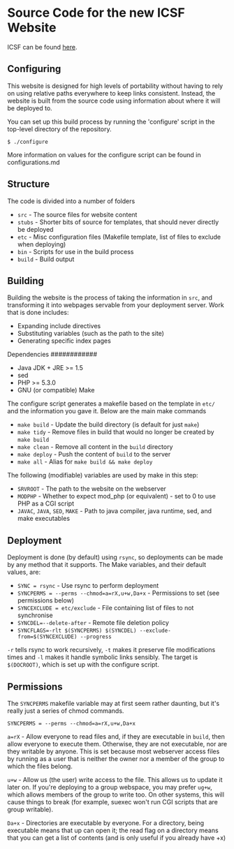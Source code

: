 Source Code for the new ICSF Website
====================================

ICSF can be found [here](http://icsf.org.uk).

Configuring
-----------

This website is designed for high levels of portability without having to rely
on using relative paths everywhere to keep links consistent. Instead, the
website is built from the source code using information about where it will be
deployed to.

You can set up this build process by running the 'configure' script in the
top-level directory of the repository.

```$ ./configure ```

More information on values for the configure script can be found in
configurations.md

Structure
---------

The code is divided into a number of folders

 - ```src``` - The source files for website content
 - ```stubs``` - Shorter bits of source for templates, that should never directly be deployed
 - ```etc``` - Misc configuration files (Makefile template, list of files to exclude when deploying)
 - ```bin``` - Scripts for use in the build process
 - ```build``` - Build output

Building
--------

Building the website is the process of taking the information in ```src```,
and transforming it into webpages servable from your deployment server.
Work that is done includes:

 - Expanding include directives
 - Substituting variables (such as the path to the site)
 - Generating specific index pages

Dependencies
############

 - Java JDK + JRE >= 1.5
 - sed
 - PHP >= 5.3.0
 - GNU (or compatible) Make

The configure script generates a makefile based on the template in ```etc/```
and the information you gave it.
Below are the main make commands

 - ```make build``` - Update the build directory (is default for just ```make```)
 - ```make tidy``` - Remove files in build that would no longer be created by ```make build```
 - ```make clean``` - Remove all content in the ```build``` directory
 - ```make deploy``` - Push the content of ```build``` to the server
 - ```make all``` - Alias for ```make build && make deploy```

The following (modifiable) variables are used by make in this step:

 - ```SRVROOT``` - The path to the website on the webserver
 - ```MODPHP``` - Whether to expect mod_php (or equivalent) - set to 0 to use PHP as a CGI script
 - ```JAVAC```, ```JAVA```, ```SED```, ```MAKE``` - Path to java compiler, java runtime, sed, and make executables

Deployment
----------

Deployment is done (by default) using ```rsync```, so deployments
can be made by any method that it supports.
The Make variables, and their default values, are:

 - ```SYNC = rsync``` - Use rsync to perform deployment
 - ```SYNCPERMS = --perms --chmod=a=rX,u+w,Da+x``` - Permissions to set (see permissions below)
 - ```SYNCEXCLUDE = etc/exclude``` - File containing list of files to not synchronise
 - ```SYNCDEL=--delete-after``` - Remote file deletion policy
 - ```SYNCFLAGS=-rlt $(SYNCPERMS) $(SYNCDEL) --exclude-from=$(SYNCEXCLUDE) --progress```

```-r``` tells rsync to work recursively, ```-t``` makes it preserve file modifications times
and ```-l``` makes it handle symbolic links sensibly.
The target is ```$(DOCROOT)```, which is set up with the configure script.

Permissions
-----------

The ```SYNCPERMS``` makefile variable may at first seem rather daunting, but it's
really just a series of chmod commands.

```SYNCPERMS = --perms --chmod=a=rX,u+w,Da+x```

```a=rX``` - Allow everyone to read files and, if they are executable in ```build```,
then allow everyone to execute them. Otherwise, they are not executable, nor are they
writable by anyone. This is set because most webserver access files by running as a
user that is neither the owner nor a member of the group to which the files belong.

```u+w``` - Allow us (the user) write access to the file. This allows us to update it
later on. If you're deploying to a group webspace, you may prefer ```ug+w```, which
allows members of the group to write too. On other systems, this will cause things to
break (for example, suexec won't run CGI scripts that are group writable).

```Da+x``` - Directories are executable by everyone. For a directory, being executable
means that up can open it; the read flag on a directory means that you can get a list
of contents (and is only useful if you already have +x)
